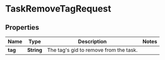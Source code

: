 

# TaskRemoveTagRequest


## Properties

| Name | Type | Description | Notes |
|------------ | ------------- | ------------- | -------------|
|**tag** | **String** | The tag&#39;s gid to remove from the task. |  |



